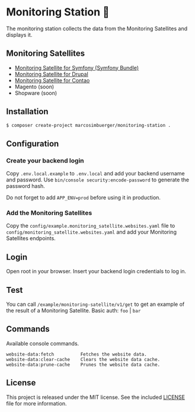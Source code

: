 # Monitoring Station 📡

The monitoring station collects the data from the Monitoring Satellites and displays it.

## Monitoring Satellites
* [Monitoring Satellite for Symfony (Symfony Bundle)](https://github.com/marcosimbuerger/symfony-monitoring-satellite-bundle)
* [Monitoring Satellite for Drupal](https://www.drupal.org/project/monitoring_satellite)
* [Monitoring Satellite for Contao](https://github.com/marcosimbuerger/contao-monitoring-satellite)
* Magento (soon)
* Shopware (soon)

## Installation
```bash
$ composer create-project marcosimbuerger/monitoring-station .
```

## Configuration

### Create your backend login
Copy `.env.local.example` to `.env.local` and add your backend username and password. Use `bin/console security:encode-password` to generate the password hash.

Do not forget to add `APP_ENV=prod` before using it in production.

### Add the Monitoring Satellites
Copy the `config/example.monitoring_satellite.websites.yaml` file to `config/monitoring_satellite.websites.yaml` and add your Monitoring Satellites endpoints.

## Login
Open root in your browser. Insert your backend login credentials to log in.

## Test
You can call `/example/monitoring-satellite/v1/get` to get an example of the result of a Monitoring Satellite. Basic auth: `foo` | `bar`

## Commands
Available console commands.

```
website-data:fetch          Fetches the website data.
website-data:clear-cache    Clears the website data cache.
website-data:prune-cache    Prunes the website data cache.
```

## License
This project is released under the MIT license. See the included [LICENSE](LICENSE) file for more information.
